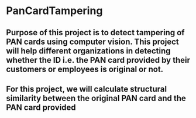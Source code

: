 # PanCardTampering
## Purpose of this project is to detect tampering of PAN cards using computer vision. This project will help different organizations in detecting whether the ID i.e. the PAN card provided by their customers or employees is original or not.

## For this project, we will calculate structural similarity between the original PAN card and the PAN card provided
